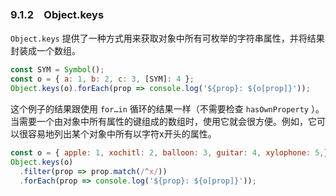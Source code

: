 ### 9.1.2　Object.keys

`Object.keys` 提供了一种方式用来获取对象中所有可枚举的字符串属性，并将结果封装成一个数组。

```javascript
const SYM = Symbol();
const o = { a: 1, b: 2, c: 3, [SYM]: 4 };
Object.keys(o).forEach(prop => console.log('${prop}: ${o[prop]}'));
```

这个例子的结果跟使用 `for…in` 循环的结果一样（不需要检查 `hasOwnProperty` ）。当需要一个由对象中所有属性的键组成的数组时，使用它就会很方便。例如，它可以很容易地列出某个对象中所有以字符x开头的属性。

```javascript
const o = { apple: 1, xochitl: 2, balloon: 3, guitar: 4, xylophone: 5,};
Object.keys(o)
  .filter(prop => prop.match(/^x/))
  .forEach(prop => console.log('${prop}: ${o[prop]}'));
```

